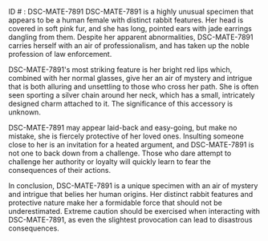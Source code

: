 ID # : DSC-MATE-7891
DSC-MATE-7891 is a highly unusual specimen that appears to be a human female with distinct rabbit features. Her head is covered in soft pink fur, and she has long, pointed ears with jade earrings dangling from them. Despite her apparent abnormalities, DSC-MATE-7891 carries herself with an air of professionalism, and has taken up the noble profession of law enforcement. 

DSC-MATE-7891's most striking feature is her bright red lips which, combined with her normal glasses, give her an air of mystery and intrigue that is both alluring and unsettling to those who cross her path. She is often seen sporting a silver chain around her neck, which has a small, intricately designed charm attached to it. The significance of this accessory is unknown. 

DSC-MATE-7891 may appear laid-back and easy-going, but make no mistake, she is fiercely protective of her loved ones. Insulting someone close to her is an invitation for a heated argument, and DSC-MATE-7891 is not one to back down from a challenge. Those who dare attempt to challenge her authority or loyalty will quickly learn to fear the consequences of their actions. 

In conclusion, DSC-MATE-7891 is a unique specimen with an air of mystery and intrigue that belies her human origins. Her distinct rabbit features and protective nature make her a formidable force that should not be underestimated. Extreme caution should be exercised when interacting with DSC-MATE-7891, as even the slightest provocation can lead to disastrous consequences.